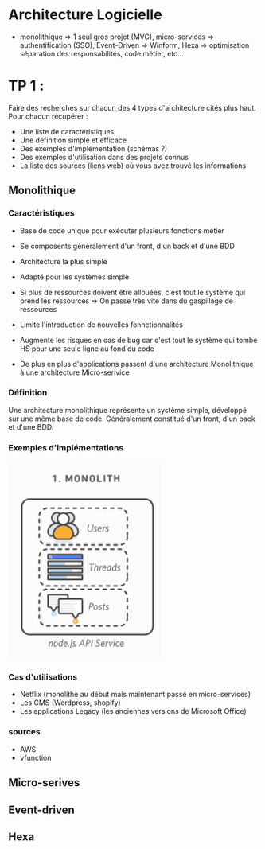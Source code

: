 # Architecture Logicielle

- monolithique => 1 seul gros projet (MVC), micro-services => authentification (SSO), Event-Driven => Winform, Hexa => optimisation séparation des responsabilités, code métier, etc...


# TP 1 :

Faire des recherches sur chacun des 4 types d'architecture cités plus haut. Pour chacun récupérer : 

- Une liste de caractéristiques
- Une définition simple et efficace
- Des exemples d'implémentation (schémas ?)
- Des exemples d'utilisation dans des projets connus
- La liste des sources (liens web) où vous avez trouvé les informations


## Monolithique

### Caractéristiques
- Base de code unique pour exécuter plusieurs fonctions métier
- Se composents généralement d'un front, d'un back et d'une BDD
- Architecture la plus simple
- Adapté pour les systèmes simple
- Si plus de ressources doivent être allouées, c'est tout le système qui prend les ressources => On passe très vite dans du gaspillage de ressources
- Limite l'introduction de nouvelles fonnctionnalités
- Augmente les risques en cas de bug car c'est tout le système qui tombe HS pour une seule ligne au fond du code

- De plus en plus d'applications passent d'une architecture Monolithique à une architecture Micro-serivice

### Définition
Une architecture monolithique représente un système simple, développé sur une même base de code. Généralement constitué d'un front, d'un back et d'une BDD.

### Exemples d'implémentations
![alt text](image.png)

### Cas d'utilisations
- Netflix (monolithe au début mais maintenant passé en micro-services)
- Les CMS (Wordpress, shopify)
- Les applications Legacy (les anciennes versions de Microsoft Office)

### sources
- AWS
- vfunction

## Micro-serives


## Event-driven

## Hexa